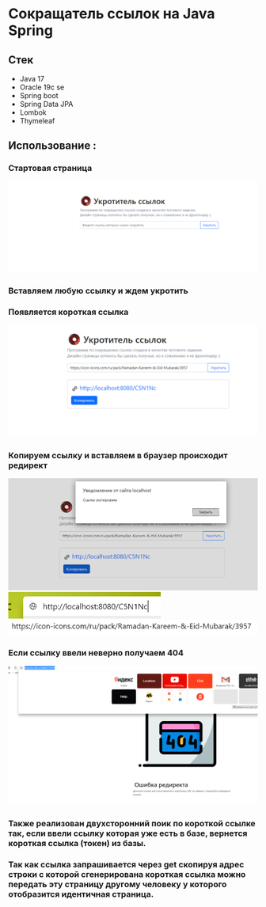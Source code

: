 ﻿# Сокращатель ссылок на Java Spring

## Стек
* Java 17
* Oracle 19c se
* Spring boot
* Spring Data JPA
* Lombok
* Thymeleaf

## Использование :

### Стартовая страница 
![img.png](preview/img.png)
### Вставляем любую ссылку и ждем укротить
### Появляется короткая ссылка
![img.png](preview/img1.png)
### Копируем ссылку и вставляем в браузер происходит редирект
![img_2.png](preview/img_2.png)
![img.png](preview/img2.png)
![img_1.png](preview/img_1.png)
### Если ссылку ввели неверно получаем 404
![img_3.png](preview/img_3.png)

### Также реализован двухсторонний поик по короткой ссылке так, если ввели ссылку которая уже есть в базе, вернется короткая ссылка (токен) из базы.
### Так как ссылка запрашивается через get скопируя адрес строки с которой сгенерирована короткая ссылка можно передать эту страницу другому человеку у которого отобразится идентичная страница.
